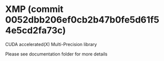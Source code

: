 # XMP (commit 0052dbb206ef0cb2b47b0fe5d61f54e5cd2fa73c)
CUDA accelerated(X) Multi-Precision library

Please see documentation folder for more details

